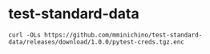 # test-standard-data

```
curl -OLs https://github.com/mminichino/test-standard-data/releases/download/1.0.0/pytest-creds.tgz.enc
```
